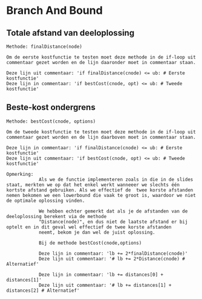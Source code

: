 # Branch And Bound

## Totale afstand van deeloplossing

    Methode: finalDistance(node)

    Om de eerste kostfunctie te testen moet deze methode in de if-loop uit commentaar gezet worden en de lijn daaronder moet in commentaar staan. 
    
    Deze lijn uit commentaar: 'if finalDistance(cnode) <= ub: # Eerste kostfunctie'
    Deze lijn in commentaar: 'if bestCost(cnode, opt) <= ub: # Tweede kostfunctie'

## Beste-kost ondergrens

    Methode: bestCost(cnode, options)

    Om de tweede kostfunctie te testen moet deze methode in de if-loop uit commentaar gezet worden en de lijn daarboven moet in commentaar staan. 

    Deze lijn in commentaar: 'if finalDistance(cnode) <= ub: # Eerste kostfunctie'
    Deze lijn uit commentaar: 'if bestCost(cnode, opt) <= ub: # Tweede kostfunctie'

    Opmerking:  
                Als we de functie implementeren zoals in die in de slides staat, merkten we op dat het enkel werkt wanneeer we slechts één kortste afstand gebruiken. Als we effectief de  twee korste afstanden nemen bekomen we een lowerbound die vaak te groot is, waardoor we niet de optimale oplossing vinden. 

                We hebben echter gemerkt dat als je de afstanden van de deeloplossing berekent via de methode
                "Distance(node)", en dus niet de laatste afstand er bij optelt en in dit geval wel effectief de twee korste afstanden
                neemt, bekom je dan wel de juist oplossing.

                Bij de methode bestCost(cnode,options)

                Deze lijn in commentaar: 'lb += 2*finalDistance(cnode)'
                Deze lijn uit commentaar: '# lb += 2*Distance(cnode) # Alternatief'

                Deze lijn in commentaar: 'lb += distances[0] + distances[1]'
                Deze lijn uit commentaar: '# lb += distances[1] + distances[2] # Alternatief'
                
                